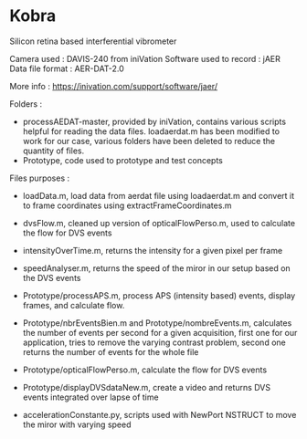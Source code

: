 # Kobra
Silicon retina based interferential vibrometer

Camera used : DAVIS-240 from iniVation
Software used to record : jAER
Data file format : AER-DAT-2.0

More info :
https://inivation.com/support/software/jaer/

Folders :
 - processAEDAT-master, provided by iniVation, contains various scripts helpful for reading the data files. loadaerdat.m has been modified to work for our case, various folders have been deleted to reduce the quantity of files.
 - Prototype, code used to prototype and test concepts
 
Files purposes :
 - loadData.m, load data from aerdat file using loadaerdat.m and convert it to frame coordinates using extractFrameCoordinates.m
 - dvsFlow.m, cleaned up version of opticalFlowPerso.m, used to calculate the flow for DVS events
 - intensityOverTime.m, returns the intensity for a given pixel per frame
 - speedAnalyser.m, returns the speed of the miror in our setup based on the DVS events
 
 - Prototype/processAPS.m, process APS (intensity based) events, display frames, and calculate flow.
 - Prototype/nbrEventsBien.m and Prototype/nombreEvents.m, calculates the number of events per second for a given acquisition, first one for our application, tries to remove the varying contrast problem, second one returns the number of events for the whole file
 - Prototype/opticalFlowPerso.m, calculate the flow for DVS events
 - Prototype/displayDVSdataNew.m, create a video and returns DVS events integrated over lapse of time
 
 - accelerationConstante.py, scripts used with NewPort NSTRUCT to move the miror with varying speed
